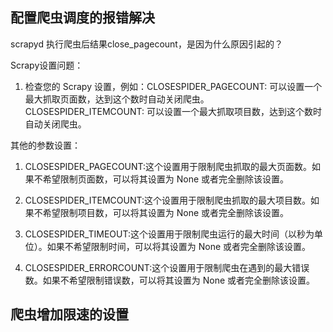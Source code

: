 ## 配置爬虫调度的报错解决

scrapyd 执行爬虫后结果close_pagecount，是因为什么原因引起的？

 Scrapy设置问题：

1. 检查您的 Scrapy 设置，例如：CLOSESPIDER_PAGECOUNT: 可以设置一个最大抓取页面数，达到这个数时自动关闭爬虫。CLOSESPIDER_ITEMCOUNT: 可以设置一个最大抓取项目数，达到这个数时自动关闭爬虫。

其他的参数设置：

1. CLOSESPIDER_PAGECOUNT:这个设置用于限制爬虫抓取的最大页面数。如果不希望限制页面数，可以将其设置为 None 或者完全删除该设置。

2. CLOSESPIDER_ITEMCOUNT:这个设置用于限制爬虫抓取的最大项目数。如果不希望限制项目数，可以将其设置为 None 或者完全删除该设置。

3. CLOSESPIDER_TIMEOUT:这个设置用于限制爬虫运行的最大时间（以秒为单位）。如果不希望限制时间，可以将其设置为 None 或者完全删除该设置。

4. CLOSESPIDER_ERRORCOUNT:这个设置用于限制爬虫在遇到的最大错误数。如果不希望限制错误数，可以将其设置为 None 或者完全删除该设置。


## 爬虫增加限速的设置

